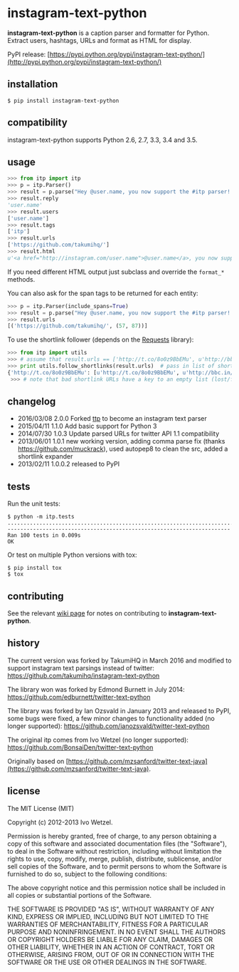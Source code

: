 instagram-text-python
===================

**instagram-text-python** is a caption parser and formatter for Python. Extract
users, hashtags, URLs and format as HTML for display.

PyPI release: [https://pypi.python.org/pypi/instagram-text-python/](http://pypi.python.org/pypi/instagram-text-python/)


installation
------------

    $ pip install instagram-text-python


compatibility
-------------

instagram-text-python supports Python 2.6, 2.7, 3.3, 3.4 and 3.5.


usage
-----

```python
>>> from itp import itp
>>> p = itp.Parser()
>>> result = p.parse("Hey @user.name, you now support the #itp parser! https://github.com/takumihq")
>>> result.reply
'user.name'
>>> result.users
['user.name']
>>> result.tags
['itp']
>>> result.urls
['https://github.com/takumihq/']
>>> result.html
u'<a href="http://instagram.com/user.name">@user.name</a>, you now support the <a href="https://www.instagram.com/explore/tags/itp/">#itp</a> parser! <a href="https://github.com/takumihq/">https://github.com/takumihq/</a>'
```

If you need different HTML output just subclass and override the `format_*` methods.

You can also ask for the span tags to be returned for each entity:

```python
>>> p = itp.Parser(include_spans=True)
>>> result = p.parse("Hey @user.name, you now support the #itp parser! https://github.com/takumihq")
>>> result.urls
[('https://github.com/takumihq/', (57, 87))]
```


To use the shortlink follower (depends on the [Requests](http://docs.python-requests.org/) library):

```python
>>> from itp import utils
>>> # assume that result.urls == ['http://t.co/8o0z9BbEMu', u'http://bbc.in/16dClPF']
>>> print utils.follow_shortlinks(result.urls)  # pass in list of shortlink URLs
{'http://t.co/8o0z9BbEMu': [u'http://t.co/8o0z9BbEMu', u'http://bbc.in/16dClPF', u'http://www.bbc.co.uk/sport/0/21711199#TWEET650562'], u'http://bbc.in/16dClPF': [u'http://bbc.in/16dClPF', u'http://www.bbc.co.uk/sport/0/21711199#TWEET650562']}
 >>> # note that bad shortlink URLs have a key to an empty list (lost/forgotten shortlink URLs don't generate any error)
```


changelog
---------

* 2016/03/08 2.0.0 Forked [ttp](https://github.com/edburnett/twitter-text-python) to become an instagram text parser
* 2015/04/11 1.1.0 Add basic support for Python 3
* 2014/07/30 1.0.3 Update parsed URLs for twitter API 1.1 compatibility
* 2013/06/01 1.0.1 new working version, adding comma parse fix (thanks https://github.com/muckrack), used autopep8 to clean the src, added a shortlink expander
* 2013/02/11 1.0.0.2 released to PyPI


tests
-----

Run the unit tests:

    $ python -m itp.tests
    ....................................................................................................
    ----------------------------------------------------------------------
    Ran 100 tests in 0.009s
    OK

Or test on multiple Python versions with tox:

    $ pip install tox
    $ tox


contributing
------------

See the relevant [wiki
page](https://github.com/edburnett/instagram-text-python/wiki/Contributing) for
notes on contributing to **instagram-text-python**.


history
-------

The current version was forked by TakumiHQ in March 2016 and modified to
support instagram text parsings instead of twitter:
https://github.com/takumihq/instagram-text-python

The library won was forked by Edmond Burnett in July 2014:
https://github.com/edburnett/twitter-text-python

The library was forked by Ian Ozsvald in January 2013 and released to PyPI,
some bugs were fixed, a few minor changes to functionality added (no longer
supported): https://github.com/ianozsvald/twitter-text-python

The original itp comes from Ivo Wetzel (no longer supported):
https://github.com/BonsaiDen/twitter-text-python

Originally based on
[https://github.com/mzsanford/twitter-text-java](https://github.com/mzsanford/twitter-text-java).


license
-------

The MIT License (MIT)

Copyright (c) 2012-2013 Ivo Wetzel.

Permission is hereby granted, free of charge, to any person obtaining a copy of
this software and associated documentation files (the "Software"), to deal in
the Software without restriction, including without limitation the rights to
use, copy, modify, merge, publish, distribute, sublicense, and/or sell copies
of the Software, and to permit persons to whom the Software is furnished to do
so, subject to the following conditions:

The above copyright notice and this permission notice shall be included in all
copies or substantial portions of the Software.

THE SOFTWARE IS PROVIDED "AS IS", WITHOUT WARRANTY OF ANY KIND, EXPRESS OR
IMPLIED, INCLUDING BUT NOT LIMITED TO THE WARRANTIES OF MERCHANTABILITY,
FITNESS FOR A PARTICULAR PURPOSE AND NONINFRINGEMENT. IN NO EVENT SHALL THE
AUTHORS OR COPYRIGHT HOLDERS BE LIABLE FOR ANY CLAIM, DAMAGES OR OTHER
LIABILITY, WHETHER IN AN ACTION OF CONTRACT, TORT OR OTHERWISE, ARISING FROM,
OUT OF OR IN CONNECTION WITH THE SOFTWARE OR THE USE OR OTHER DEALINGS IN THE
SOFTWARE.
